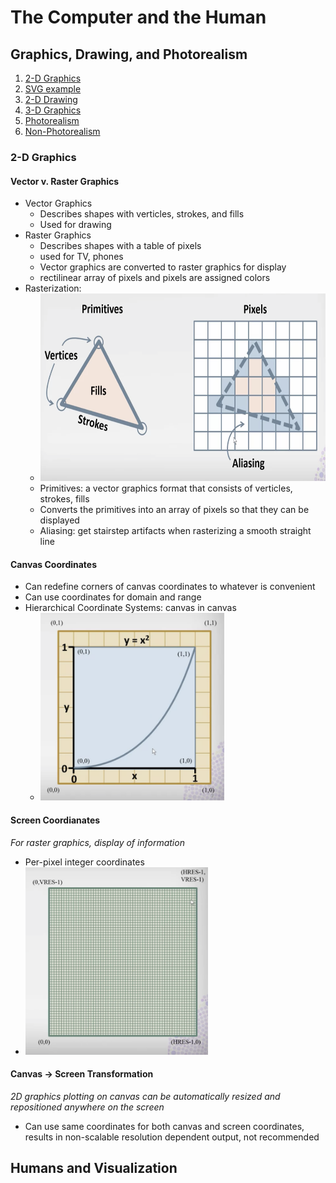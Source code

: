 # The Computer and the Human

## Graphics, Drawing, and Photorealism
1. [2-D Graphics](#2d-graphics)
2. [SVG example]()
3. [2-D Drawing]()
4. [3-D Graphics]()
5. [Photorealism]()
6. [Non-Photorealism]()

### 2-D Graphics

#### Vector v. Raster Graphics
- Vector Graphics
  - Describes shapes with verticles, strokes, and fills
  - Used for drawing
- Raster Graphics
  - Describes shapes with a table of pixels
  - used for TV, phones
  - Vector graphics are converted to raster graphics for display
  - rectilinear array of pixels and pixels are assigned colors
- Rasterization: 
  - <img src="images/rasterization.png" height="300px">
  - Primitives: a vector graphics format that consists of verticles, strokes, fills
  - Converts the primitives into an array of pixels so that  they can be displayed
  - Aliasing: get stairstep artifacts when rasterizing a smooth straight line
  
#### Canvas Coordinates
- Can redefine corners of canvas coordinates to whatever is convenient
- Can use coordinates for domain and range
- Hierarchical Coordinate Systems: canvas in canvas
  - <img src="images/hierarchical-coordinate.png" height="300px">

#### Screen Coordianates
_For raster graphics, display of information_
- Per-pixel integer coordinates
- <img src="images/screen-coordinates.png" height="300px">

#### Canvas -> Screen Transformation
_2D graphics plotting on canvas can be automatically resized and repositioned anywhere on the screen_

- Can use same coordinates for both canvas and screen coordinates, results in non-scalable resolution dependent output, not recommended

## Humans and Visualization
